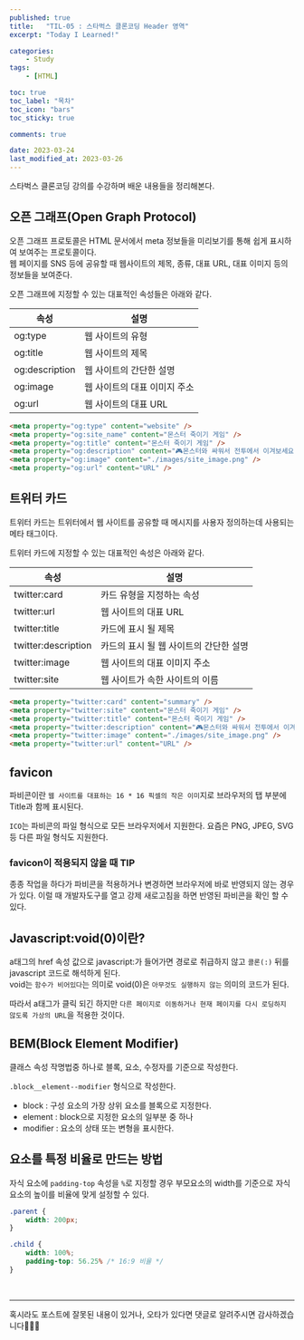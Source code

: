```yaml
---
published: true
title:   "TIL-05 : 스타벅스 클론코딩 Header 영역"
excerpt: "Today I Learned!"

categories:
    - Study
tags:
    - [HTML]

toc: true
toc_label: "목차"
toc_icon: "bars"
toc_sticky: true

comments: true

date: 2023-03-24
last_modified_at: 2023-03-26
---
```


스타벅스 클론코딩 강의를 수강하며 배운 내용들을 정리해본다.

## 오픈 그래프(Open Graph Protocol)

오픈 그래프 프로토콜은 HTML 문서에서 meta 정보들을 미리보기를 통해 쉽게 표시하여 보여주는 프로토콜이다.  
웹 페이지를 SNS 등에 공유할 때 웹사이트의 제목, 종류, 대표 URL, 대표 이미지 등의 정보들을 보여준다.

오픈 그래프에 지정할 수 있는 대표적인 속성들은 아래와 같다.

| 속성 | 설명 |
| -- | -- |
| og:type | 웹 사이트의 유형 |
| og:title | 웹 사이트의 제목 |
| og:description | 웹 사이트의 간단한 설명 |
| og:image | 웹 사이트의 대표 이미지 주소 |
| og:url | 웹 사이트의 대표 URL |

```html
<meta property="og:type" content="website" />
<meta property="og:site_name" content="몬스터 죽이기 게임" />
<meta property="og:title" content="몬스터 죽이기 게임" />
<meta property="og:description" content="🎮몬스터와 싸워서 전투에서 이겨보세요!🎮" />
<meta property="og:image" content="./images/site_image.png" />
<meta property="og:url" content="URL" />
```

## 트위터 카드
트위터 카드는 트위터에서 웹 사이트를 공유할 때 메시지를 사용자 정의하는데 사용되는 메타 태그이다.

트위터 카드에 지정할 수 있는 대표적인 속성은 아래와 같다.

| 속성 | 설명 |
| -- | -- |
| twitter:card | 카드 유형을 지정하는 속성 |
| twitter:url | 웹 사이트의 대표 URL |
| twitter:title | 카드에 표시 될 제목 |
| twitter:description | 카드의 표시 될 웹 사이트의 간단한 설명 |
| twitter:image | 웹 사이트의 대표 이미지 주소 |
| twitter:site | 웹 사이트가 속한 사이트의 이름 |

```html
<meta property="twitter:card" content="summary" />
<meta property="twitter:site" content="몬스터 죽이기 게임" />
<meta property="twitter:title" content="몬스터 죽이기 게임" />
<meta property="twitter:description" content="🎮몬스터와 싸워서 전투에서 이겨보세요!🎮" />
<meta property="twitter:image" content="./images/site_image.png" />
<meta property="twitter:url" content="URL" />
```

## favicon
파비콘이란 `웹 사이트를 대표하는 16 * 16 픽셀의 작은 이미`지로 브라우저의 탭 부분에 Title과 함께 표시된다.

`ICO`는 파비콘의 파일 형식으로 모든 브라우저에서 지원한다. 요즘은 PNG, JPEG, SVG 등 다른 파일 형식도 지원한다.

### favicon이 적용되지 않을 때 TIP
종종 작업을 하다가 파비콘을 적용하거나 변경하면 브라우저에 바로 반영되지 않는 경우가 있다. 이럴 때 개발자도구를 열고 강제 새로고침을 하면 반영된 파비콘을 확인 할 수 있다.


## Javascript:void(0)이란?
a태그의 href 속성 값으로 javascript:가 들어가면 경로로 취급하지 않고 `콜론(:)` 뒤를 javascript 코드로 해석하게 된다.  
void는 `함수가 비어있다`는 의미로 void(0)은 `아무것도 실행하지 않는` 의미의 코드가 된다.

따라서 a태그가 클릭 되긴 하지만 `다른 페이지로 이동하거나 현재 페이지를 다시 로딩하지 않도록 가상의 URL`을 적용한 것이다.


## BEM(Block Element Modifier)
클래스 속성 작명법중 하나로 블록, 요소, 수정자를 기준으로 작성한다.

`.block__element--modifier` 형식으로 작성한다.

- block : 구성 요소의 가장 상위 요소를 블록으로 지정한다.
- element : block으로 지정한 요소의 일부분 중 하나 
- modifier : 요소의 상태 또는 변형을 표시한다.


## 요소를 특정 비율로 만드는 방법
자식 요소에 `padding-top` 속성을 `%`로 지정할 경우 부모요소의 width를 기준으로 자식 요소의 높이를 비율에 맞게 설정할 수 있다.

```css
.parent {
    width: 200px;
}

.child {
    width: 100%;
    padding-top: 56.25% /* 16:9 비율 */
}
```

<br>

---

혹시라도 포스트에 잘못된 내용이 있거나, 오타가 있다면 댓글로 알려주시면 감사하겠습니다🙇🏻‍♀️
